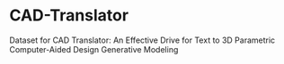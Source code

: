 # CAD-Translator
Dataset for CAD Translator: An Effective Drive for Text to 3D Parametric Computer-Aided Design Generative Modeling
